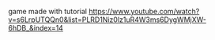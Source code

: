 game made with tutorial 
https://www.youtube.com/watch?v=s6LrpUTQQn0&list=PLRD1Niz0lz1uR4W3ms6DygWMjXW-6hDB_&index=14 
